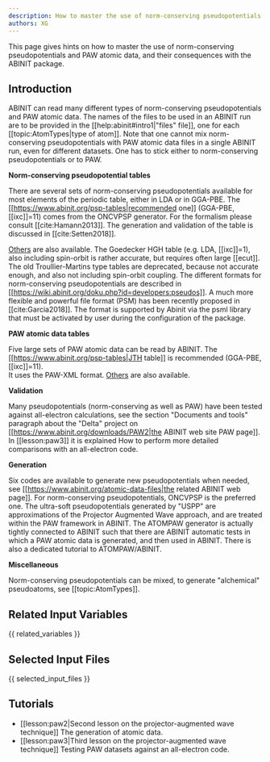 ```yaml
---
description: How to master the use of norm-conserving pseudopotentials and PAW atomic data, and their consequences
authors: XG
---
```


This page gives hints on how to master the use of norm-conserving pseudopotentials and PAW atomic data, and
their consequences with the ABINIT package.

## Introduction

ABINIT can read many different types of norm-conserving pseudopotentials and
PAW atomic data. The names of the files to be used in an ABINIT run are to be
provided in the [[help:abinit#intro1|"files" file]], one for each
[[topic:AtomTypes|type of atom]]. Note that one cannot mix norm-conserving
pseudopotentials with PAW atomic data files in a single ABINIT run, even for
different datasets. One has to stick either to norm-conserving
pseudopotentials or to PAW.

**Norm-conserving pseudopotential tables**

There are several sets of norm-conserving pseudopotentials available for most
elements of the periodic table, either in LDA or in GGA-PBE. The
[[https://www.abinit.org/psp-tables|recommended one]]
(GGA-PBE, [[ixc]]=11) comes from the ONCVPSP generator.
For the formalism please consult [[cite:Hamann2013]]. 
The generation and validation of the table is discussed in [[cite:Setten2018]].

[Others](https://www.abinit.org/atomic-data-files) are also available.
The Goedecker HGH table (e.g. LDA, [[ixc]]=1), also including spin-orbit
is rather accurate, but requires often large
[[ecut]]. The old Troullier-Martins type tables 
are deprecated, because not accurate enough, and also not
including spin-orbit coupling. The different formats for norm-conserving
pseudopotentials are described in [[https://wiki.abinit.org/doku.php?id=developers:pseudos]].
A much more flexible and powerful file format (PSM) has been recently proposed in [[cite:Garcia2018]].
The format is supported by Abinit via the psml library that must be activated by user during 
the configuration of the package.

**PAW atomic data tables**

Five large sets of PAW atomic data can be read by ABINIT. The
[[https://www.abinit.org/psp-tables|JTH table]]
is recommended (GGA-PBE, [[ixc]]=11).                
It uses the PAW-XML format.
[Others](https://www.abinit.org/atomic-data-files) are also available.

**Validation**

Many pseudopotentials (norm-conserving as well as PAW) have been tested
against all-electron calculations, see the section "Documents and tools"
paragraph about the "Delta" project on
[[https://www.abinit.org/downloads/PAW2|the ABINIT web site PAW
page]]. In [[lesson:paw3]] it is explained How to perform more detailed
comparisons with an all-electron code.

**Generation**

Six codes are available to generate new pseudopotentials when needed, see
[[https://www.abinit.org/atomic-data-files|the related ABINIT web
page]]. For norm-conserving pseudopotentials, ONCVPSP is the preferred one.
The ultra-soft pseudopotentials generated by "USPP" are approximations of the
Projector Augmented Wave approach, and are treated within the PAW framework in
ABINIT. The ATOMPAW generator is actually tightly connected to ABINIT such
that there are ABINIT automatic tests in which a PAW atomic data is generated,
and then used in ABINIT. There is also a dedicated tutorial to ATOMPAW/ABINIT.

**Miscellaneous**

Norm-conserving pseudopotentials can be mixed, to generate "alchemical"
pseudoatoms, see [[topic:AtomTypes]].



## Related Input Variables

{{ related_variables }}

## Selected Input Files

{{ selected_input_files }}

## Tutorials

* [[lesson:paw2|Second lesson on the projector-augmented wave technique]] The generation of atomic data. 
* [[lesson:paw3|Third lesson on the projector-augmented wave technique]] Testing PAW datasets against an all-electron code.

